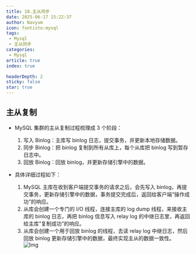 ```yaml
---
title: 18.主从同步
date: 2025-06-17 15:22:37
author: Navyum
icon: fontisto:mysql
tags: 
 - Mysql
 - 主从同步
categories: 
 - Mysql
article: true
index: true

headerDepth: 2
sticky: false
star: true
---
```




## 主从复制
* MySQL 集群的主从复制过程梳理成 3 个阶段：
    1. 写入 Binlog：主库写 binlog 日志，提交事务，并更新本地存储数据。
    2. 同步 Binlog：把 binlog 复制到所有从库上，每个从库把 binlog 写到暂存日志中。
    3. 回放 Binlog：回放 binlog，并更新存储引擎中的数据。

* 具体详细过程如下：
    1. MySQL 主库在收到客户端提交事务的请求之后，会先写入 binlog，再提交事务，更新存储引擎中的数据，事务提交完成后，返回给客户端“操作成功”的响应。
    2. 从库会创建一个专门的 I/O 线程，连接主库的 log dump 线程，来接收主库的 binlog 日志，再把 binlog 信息写入 relay log 的中继日志里，再返回给主库“复制成功”的响应。
    3. 从库会创建一个用于回放 binlog 的线程，去读 relay log 中继日志，然后回放 binlog 更新存储引擎中的数据，最终实现主从的数据一致性。
    ![Img](https://raw.staticdn.net/Navyum/imgbed/pic/IMG/7075278aaa241d1c84bdc5fd59fe9077.png)
